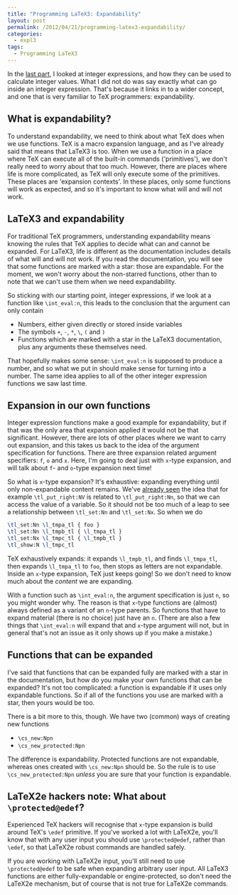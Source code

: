 ```yaml
---
title: "Programming LaTeX3: Expandability"
layout: post
permalink: /2012/04/21/programming-latex3-expandability/
categories:
  - expl3
tags:
  - Programming LaTeX3
---
```

In the [last part](/2012/02/07/programming-latex3-integers-and-integer-expressions/), I looked at integer expressions, and how they can be used to calculate integer values. What I did not do was say exactly what can go inside an integer expression. That's because it links in to a wider concept, and one that is very familiar to TeX programmers: expandability.

## What is expandability?

To understand expandability, we need to think about what TeX does when we use functions. TeX is a macro expansion language, and as I've already said that means that LaTeX3 is too. When we use a function in a place where TeX can execute all of the built-in commands ('primitives'), we don't really need to worry about that too much. However, there are places where life is more complicated, as TeX will only execute some of the primitives. These places are 'expansion contexts'. In these places, only some functions will work as expected, and so it's important to know what will and will not work.

## LaTeX3 and expandability

For traditional TeX programmers, understanding expandability means knowing the rules that TeX applies to decide what can and cannot be expanded. For LaTeX3, life is different as the documentation includes details of what will and will not work. If you read the documentation, you will see that some functions are marked with a star: those are expandable. For the moment, we won't worry about the non-starred functions, other than to note that we can't use them when we need expandability.

So sticking with our starting point, integer expressions, if we look at a function like `\int_eval:n`, this leads to the conclusion that the argument can only contain

- Numbers, either given directly or stored inside variables
- The symbols `+`, `-`, `*`, `\`, `(` and `)`
- Functions which are marked with a star in the LaTeX3 documentation, plus any arguments these themselves need.

That hopefully makes some sense: `\int_eval:n` is supposed to produce a number, and so what we put in should make sense for turning into a number. The same idea applies to all of the other integer expression functions we saw last time.

## Expansion in our own functions

Integer expression functions make a good example for expandability, but if that was the only area that expansion applied it would not be that significant. However, there are lots of other places where we want to carry out expansion, and this takes us back to the idea of the argument specification for functions. There are three expansion related argument specifiers: `f`, `o` and `x`. Here, I'm going to deal just with `x`-type expansion, and will talk about `f`- and `o`-type expansion next time!

So what is `x`-type expansion? It's exhaustive: expanding everything until only non-expandable content remains. We've [already seen](/2012/01/22/programming-latex3-more-on-token-list-variables/) the idea that for example `\tl_put_right:NV` is related to `\tl_put_right:Nn`, so that we can access the value of a variable. So it should not be too much of a leap to see a relationship between `\tl_set:Nn` and `\tl_set:Nx`. So when we do

```latex
\tl_set:Nn \l_tmpa_tl { foo }
\tl_set:Nn \l_tmpb_tl { \l_tmpa_tl }
\tl_set:Nx \l_tmpc_tl { \l_tmpb_tl }
\tl_show:N \l_tmpc_tl
```

TeX exhaustively expands: it expands `\l_tmpb_tl`, and finds `\l_tmpa_tl`, then expands `\l_tmpa_tl` to `foo`, then stops as letters are not expandable. Inside an `x`-type expansion, TeX just keeps going! So we don't need to know much about the _content_ we are expanding.

With a function such as `\int_eval:n`, the argument specification is just `n`, so you might wonder why. The reason is that `x`-type functions are (almost) always defined as a variant of an `n`-type parents. So functions that have to expand material (there is no choice) just have an `n`. (There are also a few things that `\int_eval:n` will expand that and `x`-type argument will not, but in general that's not an issue as it only shows up if you make a mistake.)

## Functions that can be expanded

I've said that functions that can be expanded fully are marked with a star in the documentation, but how do you make your own functions that can be expanded? It's not too complicated: a function is expandable if it uses only expandable functions. So if all of the functions you use are marked with a star, then yours would be too.

There is a bit more to this, though. We have two (common) ways of creating new functions

- `\cs_new:Npn`
- `\cs_new_protected:Npn`

The difference is expandability. Protected functions are not expandable, whereas ones created with `\cs_new:Npn` should be. So the rule is to use `\cs_new_protected:Npn` _unless_ you are sure that your function is expandable.

## LaTeX2e hackers note: What about `\protected@edef`?

Experienced TeX hackers will recognise that `x`-type expansion is build around TeX's `\edef` primitive. If you've worked a lot with LaTeX2e, you'll know that with any user input you should use `\protected@edef`, rather than `\edef`, so that LaTeX2e robust commands are handled safely.

If you are working with LaTeX2e input, you'll still need to use `\protected@edef` to be safe when expanding arbitrary user input. All LaTeX3 functions are either fully-expandable or engine-protected, so don't need the LaTeX2e mechanism, but of course that is not true for LaTeX2e commands.
